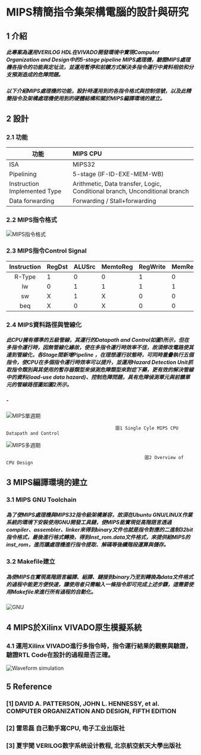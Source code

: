 # MIPS精簡指令集架構電腦的設計與研究

## 1 介紹
##### 此專案為運用VERILOG HDL在VIVADO開發環境中實現Computer Organization and Design中的5-stage pipeline MIPS處理機，驗證MIPS處理機各指令的功能與定址法，並運用暫停和前饋方式解決多指令運行中資料相依和分支預測造成的危障問題。
##### 以下介紹MIPS處理機的功能，設計時運用到的各指令格式與控制信號，以及此精簡指令及架構處理機使用到的硬體結構和關於MIPS編譯環境的建立。

## 2 設計

### 2.1 功能

| 功能 |         MIPS CPU      | 
|-------|:--------------------|
| ISA                            | MIPS32 |   
| Pipelining                     | 5-stage (IF-ID-EXE-MEM-WB) | 
| Instruction Implemented Type   | Arithmetic, Data transfer, Logic, Conditional branch, Unconditional branch | 
| Data forwarding                | Forwarding / Stall+forwarding |  

### 2.2 MIPS指令格式

![MIPS指令格式](https://user-images.githubusercontent.com/66453841/196083067-147c56e3-6bf8-4ea4-9ddc-be272cb9191e.jpg)

### 2.3 MIPS指令Control Signal

| Instruction | RegDst | ALUSrc | MemtoReg | RegWrite | MemRead | MemWrite | Branch | ALUOp1 | ALUOp0 | 
|:-----------:|:-------|:-------|:---------|:---------|:--------|:---------|:-------|:-------|:-------|
|   R-Type    |    1   |   0    |     0    |     1    |    0    |     0    |    0   |   1    |    0   | 
|     lw      |    0   |   1    |     1    |     1    |    1    |     0    |    0   |   0    |    0   | 
|     sw      |    X   |   1    |     X    |     0    |    0    |     1    |    0   |   0    |    0   | 
|     beq     |    X   |   0    |     X    |     0    |    0    |     0    |    1   |   0    |    1   | 

### 2.4 MIPS資料路徑與管線化
##### 此CPU擁有標準的五級管線，其運行的Datapath and Control如圖1所示，但在多指令運行時，因無管線化緣故，使在多指令運行時效率不佳，故須修改電路使其達到管線化，各Stage間新增Pipeline ，在理想運行狀態時，可同時重疊執行五個指令，使CPU在多個指令運行時效率可以提升，並運用Hazard Detection Unit抓取指令類別與其使用的暫存器類型來偵測危障類型來對症下藥，更有效的解決管線中的資料(load-use data hazard)、控制危障問題，具有危障偵測單元與前饋單元的管線路徑圖如圖2所示。
##### -

![MIPS單週期](https://user-images.githubusercontent.com/66453841/196047606-966c2cf3-fd28-40ad-bea7-c66723249e25.jpg)

                                             圖1 Single Cyle MIPS CPU Datapath and Control     


![MIPS多週期](https://user-images.githubusercontent.com/66453841/196046653-52257199-35a8-434a-98be-354b8b94e279.jpg)

                                                        圖2 Overview of CPU Design

## 3 MIPS編譯環境的建立
### 3.1 MIPS GNU Toolchain
##### 為了使MIPS處理機與MIPS32指令級架構兼容，故須在Ubuntu GNU/LINUX作業系統的環境下安裝使用GNU開發工具鏈，使MIPS能實現從高階語言透過compiler、assembler、linker來得到binary文件也就是指令對應的二進制32bit指令格式，最後進行格式轉換，得到inst_rom.data文件格式，來提供給MIPS的inst_rom，進而讓處理機進行指令提取、解碼等後續階段運算與儲存。

### 3.2 Makefile建立
##### 為使MIPS在實現高階語言編譯、組譯、鏈接到binary乃至到轉換為data文件格式的過程中能更方便快速，讓使用者只需輸入一條指令即可完成上述步驟，這需要使用Makefile來進行所有過程的自動化。

![GNU](https://user-images.githubusercontent.com/66453841/196103223-2a5acf47-4b57-4f88-9c16-afe0132703ae.jpg)

## 4 MIPS於Xilinx VIVADO原生模擬系統
### 4.1 運用Xilinx VIVADO進行多指令時，指令運行結果的觀察與驗證，驗證RTL Code在設計的過程是否正確。
![Waveform simulation](https://user-images.githubusercontent.com/66453841/196104979-fd1fa839-80ad-44ea-95ec-d6f7cc2d8628.png)

## 5 Reference
### [1] DAVID A. PATTERSON, JOHN L. HENNESSY, et al. COMPUTER ORGANIZATION AND DESIGN, FIFTH EDITION
### [2] 雷思磊 自己動手寫CPU, 电子工业出版社
### [3] 夏宇聞 VERILOG数字系统设计教程, 北京航空航天大學出版社 
